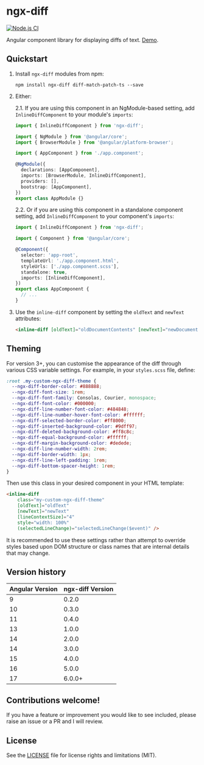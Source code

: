 # ngx-diff

[![Node.js CI](https://github.com/rars/ngx-diff/actions/workflows/node.js.yml/badge.svg)](https://github.com/rars/ngx-diff/actions/workflows/node.js.yml)

Angular component library for displaying diffs of text. [Demo](https://rars.github.io/ngx-diff/).

## Quickstart

1. Install `ngx-diff` modules from npm:
   ```
   npm install ngx-diff diff-match-patch-ts --save
   ```
2. Either:

   2.1. If you are using this component in an NgModule-based setting, add `InlineDiffComponent` to your module's `imports`:

   ```typescript
   import { InlineDiffComponent } from 'ngx-diff';

   import { NgModule } from '@angular/core';
   import { BrowserModule } from '@angular/platform-browser';

   import { AppComponent } from './app.component';

   @NgModule({
     declarations: [AppComponent],
     imports: [BrowserModule, InlineDiffComponent],
     providers: [],
     bootstrap: [AppComponent],
   })
   export class AppModule {}
   ```

   2.2. Or if you are using this component in a standalone component setting, add `InlineDiffComponent` to your component's `imports`:

   ```typescript
   import { InlineDiffComponent } from 'ngx-diff';

   import { Component } from '@angular/core';

   @Component({
     selector: 'app-root',
     templateUrl: './app.component.html',
     styleUrls: ['./app.component.scss'],
     standalone: true,
     imports: [InlineDiffComponent],
   })
   export class AppComponent {
     // ...
   }
   ```

3. Use the `inline-diff` component by setting the `oldText` and `newText` attributes:
   ```HTML
   <inline-diff [oldText]="oldDocumentContents" [newText]="newDocumentContents" [lineContextSize]="4" />
   ```

## Theming

For version 3+, you can customise the appearance of the diff through various CSS variable settings. For example, in your `styles.scss` file, define:

```SCSS
:root .my-custom-ngx-diff-theme {
  --ngx-diff-border-color: #888888;
  --ngx-diff-font-size: 1rem;
  --ngx-diff-font-family: Consolas, Courier, monospace;
  --ngx-diff-font-color: #000000;
  --ngx-diff-line-number-font-color: #484848;
  --ngx-diff-line-number-hover-font-color: #ffffff;
  --ngx-diff-selected-border-color: #ff8000;
  --ngx-diff-inserted-background-color: #9dff97;
  --ngx-diff-deleted-background-color: #ff8c8c;
  --ngx-diff-equal-background-color: #ffffff;
  --ngx-diff-margin-background-color: #dedede;
  --ngx-diff-line-number-width: 2rem;
  --ngx-diff-border-width: 1px;
  --ngx-diff-line-left-padding: 1rem;
  --ngx-diff-bottom-spacer-height: 1rem;
}
```

Then use this class in your desired component in your HTML template:

```HTML
<inline-diff
    class="my-custom-ngx-diff-theme"
    [oldText]="oldText"
    [newText]="newText"
    [lineContextSize]="4"
    style="width: 100%"
    (selectedLineChange)="selectedLineChange($event)" />
```

It is recommended to use these settings rather than attempt to override styles based upon DOM structure or class names that are internal details that may change.

## Version history

| Angular Version | ngx-diff Version |
| --------------- | ---------------- |
| 9               | 0.2.0            |
| 10              | 0.3.0            |
| 11              | 0.4.0            |
| 13              | 1.0.0            |
| 14              | 2.0.0            |
| 14              | 3.0.0            |
| 15              | 4.0.0            |
| 16              | 5.0.0            |
| 17              | 6.0.0+           |

## Contributions welcome!

If you have a feature or improvement you would like to see included, please raise an issue or a PR and I will review.

## License

See the [LICENSE](LICENSE) file for license rights and limitations (MIT).
